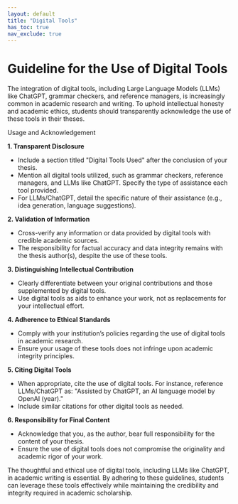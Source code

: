 ```yaml
---
layout: default
title: "Digital Tools"
has_toc: true
nav_exclude: true
---
```


# Guideline for the Use of Digital Tools

The integration of digital tools, including Large Language Models (LLMs) like ChatGPT, grammar checkers, and reference managers, is increasingly common in academic research and writing. To uphold intellectual honesty and academic ethics, students should transparently acknowledge the use of these tools in their theses.

Usage and Acknowledgement

**1. Transparent Disclosure**
 - Include a section titled "Digital Tools Used" after the conclusion of your thesis.
 - Mention all digital tools utilized, such as grammar checkers, reference managers, and LLMs like ChatGPT. Specify the type of assistance each tool provided.
 - For LLMs/ChatGPT, detail the specific nature of their assistance (e.g., idea generation, language suggestions).

**2. Validation of Information**
 - Cross-verify any information or data provided by digital tools with credible academic sources.
 - The responsibility for factual accuracy and data integrity remains with the thesis author(s), despite the use of these tools.

**3. Distinguishing Intellectual Contribution**
 - Clearly differentiate between your original contributions and those supplemented by digital tools.
 - Use digital tools as aids to enhance your work, not as replacements for your intellectual effort.

**4. Adherence to Ethical Standards**
 - Comply with your institution’s policies regarding the use of digital tools in academic research.
 - Ensure your usage of these tools does not infringe upon academic integrity principles.

**5. Citing Digital Tools**
 - When appropriate, cite the use of digital tools. For instance, reference LLMs/ChatGPT as: "Assisted by ChatGPT, an AI language model by OpenAI (year)."
 - Include similar citations for other digital tools as needed.

**6. Responsibility for Final Content**
 - Acknowledge that you, as the author, bear full responsibility for the content of your thesis.
 - Ensure the use of digital tools does not compromise the originality and academic rigor of your work.

The thoughtful and ethical use of digital tools, including LLMs like ChatGPT, in academic writing is essential. By adhering to these guidelines, students can leverage these tools effectively while maintaining the credibility and integrity required in academic scholarship.
